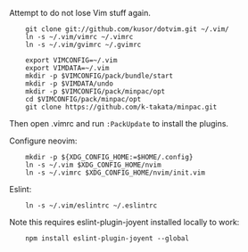 Attempt to do not lose Vim stuff again.

        git clone git://github.com/kusor/dotvim.git ~/.vim/
        ln -s ~/.vim/vimrc ~/.vimrc 
        ln -s ~/.vim/gvimrc ~/.gvimrc

        export VIMCONFIG=~/.vim
        export VIMDATA=~/.vim
        mkdir -p $VIMCONFIG/pack/bundle/start
        mkdir -p $VIMDATA/undo
        mkdir -p $VIMCONFIG/pack/minpac/opt
        cd $VIMCONFIG/pack/minpac/opt
        git clone https://github.com/k-takata/minpac.git

Then open .vimrc and run `:PackUpdate` to install the plugins.

Configure neovim:

        mkdir -p ${XDG_CONFIG_HOME:=$HOME/.config}
        ln -s ~/.vim $XDG_CONFIG_HOME/nvim
        ln -s ~/.vimrc $XDG_CONFIG_HOME/nvim/init.vim

Eslint:

        ln -s ~/.vim/eslintrc ~/.eslintrc

Note this requires eslint-plugin-joyent installed locally to work:

        npm install eslint-plugin-joyent --global


